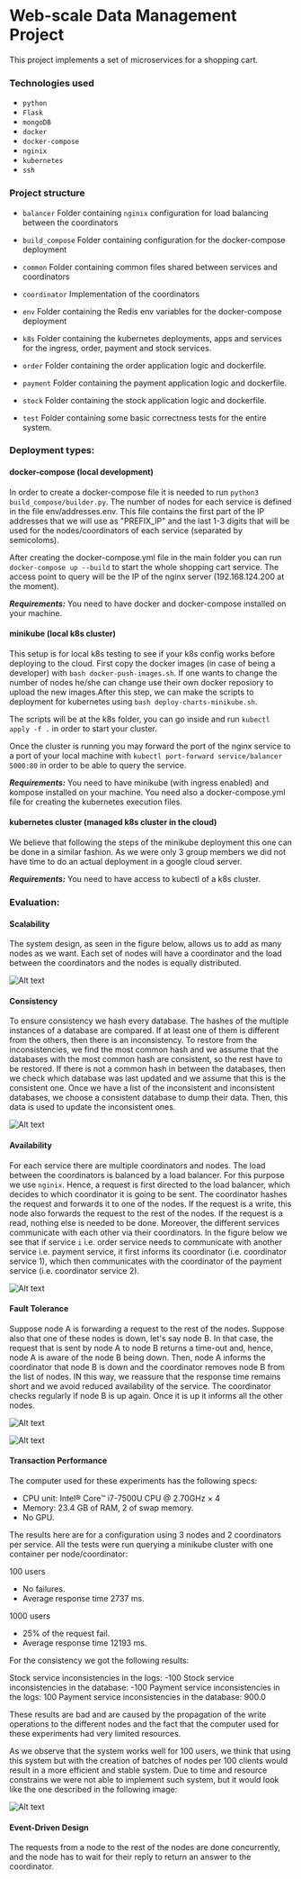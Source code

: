 # Web-scale Data Management Project

This project implements a set of microservices for a shopping cart.

### Technologies used
* `python`
* `Flask`
* `mongoDB`
* `docker`
* `docker-compose`
* `nginix`
* `kubernetes`
* `ssh`

### Project structure

* `balancer`
    Folder containing `nginix` configuration for load balancing between the coordinators

* `build_compose`
    Folder containing configuration for the docker-compose deployment
    
* `common` 
    Folder containing common files shared between services and coordinators

* `coordinator`
    Implementation of the coordinators

* `env`
    Folder containing the Redis env variables for the docker-compose deployment

* `k8s`
    Folder containing the kubernetes deployments, apps and services for the ingress, order, payment and stock services.

* `order`
    Folder containing the order application logic and dockerfile. 
    
* `payment`
    Folder containing the payment application logic and dockerfile. 

* `stock`
    Folder containing the stock application logic and dockerfile. 

* `test`
    Folder containing some basic correctness tests for the entire system.


### Deployment types:

#### docker-compose (local development)

In order to create a docker-compose file it is needed to run `python3 build_compose/builder.py`. The number of nodes for each service is defined in the file env/addresses.env. This file contains the first part of the IP addresses that we will use as "PREFIX_IP" and the last 1-3 digits that will be used for the nodes/coordinators of each service (separated by semicoloms).

After creating the docker-compose.yml file in the main folder you can run `docker-compose up --build` to start the whole shopping cart service. The access point to query will be the IP of the nginx server (192.168.124.200 at the moment).

***Requirements:*** You need to have docker and docker-compose installed on your machine.

#### minikube (local k8s cluster)

This setup is for local k8s testing to see if your k8s config works before deploying to the cloud. 
First copy the docker images (in case of being a developer) with `bash docker-push-images.sh`. If one wants to change the number of nodes he/she can change use their own docker reposiory to upload the new images.After this step, we can make the scripts to deployment for kubernetes using `bash deploy-charts-minikube.sh`. 

The scripts will be at the k8s folder, you can go inside and run `kubectl apply -f .` in order to start your cluster. 

Once the cluster is running you may forward the port of the nginx service to a port of your local machine with `kubectl port-forward service/balancer 5000:80` in order to be able to query the service.

***Requirements:*** You need to have minikube (with ingress enabled) and kompose installed on your machine. You need also a docker-compose.yml file for creating the kubernetes execution files.

#### kubernetes cluster (managed k8s cluster in the cloud)

We believe that following the steps of the minikube deployment this one can be done in a similar fashion. As we were only 3 group members we did not have time to do an actual deployment in a google cloud server.

***Requirements:*** You need to have access to kubectl of a k8s cluster.

### Evaluation:

#### Scalability 

The system design, as seen in the figure below, allows us to add as many nodes as we want. Each set of nodes will have a coordinator and the load between the coordinators and the nodes is equally distributed.

![Alt text](images/system_design.png?raw=true "Overall Design Argitecture Diagram")

#### Consistency 

To ensure consistency we hash every database. The hashes of the multiple instances of a database are compared. If at least one of them is different from the others, then there is an inconsistency. To restore from the inconsistencies, we find the most common hash and we assume that the databases with the most common hash are consistent, so the rest have to be restored. If there is not a common hash in between the databases, then we check which database was last updated and we assume that this is the consistent one. Once we have a list of the inconsistent and inconsistent databases, we choose a consistent database to dump their data. Then, this data is used to update the inconsistent ones.

![Alt text](images/consistency_check.drawio.svg "Consistency protocol messages")

#### Availability 

For each service there are multiple coordinators and nodes. The load between the coordinators is balanced by a load balancer. For this purpose we use `nginix`. Hence, a request is first directed to the load balancer, which decides to which coordinator it is going to be sent. The coordinator hashes the request and forwards it to one of the nodes. If the request is a write, this node also forwards the request to the rest of the nodes. If the request is a read, nothing else is needed to be done. Moreover, the different services communicate with each other via their coordinators. In the figure below we see that if service `i` i.e. order service needs to communicate with another service i.e. payment service, it first informs its coordinator (i.e. coordinator service 1), which then communicates with the coordinator of the payment service (i.e. coordinator service 2).

![Alt text](images/services_com.png?raw=true "Communication between different services")

#### Fault Tolerance 

Suppose node A is forwarding a request to the rest of the nodes. Suppose also that one of these nodes is down, let's say node B.
In that case, the request that is sent by node A to node B returns a time-out and, hence, node A is aware of the node B being down. Then, node A informs the coordinator that node B is down and the coordinator removes node B from the list of nodes. IN this way, we reassure that the response time remains short and we avoid reduced availability of the service. The coordinator checks regularly if  node B is up again. Once it is up it informs all the other nodes.


![Alt text](images/coordinator_node_down.drawio.svg "Node down protocol")

![Alt text](images/node_up_again.drawio.svg "Node down protocol")

#### Transaction Performance

The computer used for these experiments has the following specs:

- CPU unit: Intel® Core™ i7-7500U CPU @ 2.70GHz × 4 
- Memory: 23.4 GB of RAM, 2 of swap memory.
- No GPU.


The results here are for a configuration using 3 nodes and 2 coordinators per service. All the tests were run querying a minikube cluster with one container per node/coordinator:

100 users
- No failures.
- Average response time 2737 ms.

1000 users
- 25% of the request fail.
- Average response time 12193 ms.

For the consistency we got the following results:

Stock service inconsistencies in the logs: -100
Stock service inconsistencies in the database: -100
Payment service inconsistencies in the logs: 100
Payment service inconsistencies in the database: 900.0

These results are bad and are caused by the propagation of the write operations to the different nodes and the fact that the computer used for these experiments had very limited resources. 

As we observe that the system works well for 100 users, we think that using this system but with the creation of batches of nodes per 100 clients would result in a more efficient and stable system. Due to time and resource constrains we were not able to implement such system, but it would look like the one described in the following image:


![Alt text](images/other_system.drawio.svg "Consistency protocol messages")

#### Event-Driven Design

The requests from a node to the rest of the nodes are done concurrently, and the node has to wait for their reply to return an answer to the coordinator.